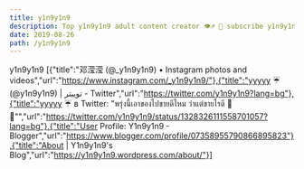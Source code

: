 ```yaml
---
title: y1n9y1n9
description: Top y1n9y1n9 adult content creator 👁♐️ 👑 subscribe y1n9y1n9 to my porn site below IG y1n9y1n9
date: 2019-08-26
path: /y1n9y1n9
---
```


y1n9y1n9
[{"title":"邓滢滢 (@_y1n9y1n9) • Instagram photos and videos","url":"https://www.instagram.com/_y1n9y1n9/"},{"title":"yyyyy ☔️ (@y1n9y1n9) | توییتر - Twitter","url":"https://twitter.com/y1n9y1n9?lang=bg"},{"title":"yyyyy ☔️ в Twitter: \"พรุ่งนี้เอาของไปขายดีไหม ว่าแต่ขายไรดี 🤣🤣\"","url":"https://twitter.com/y1n9y1n9/status/1328326111558701057?lang=bg"},{"title":"User Profile: Y1n9y1n9 - Blogger","url":"https://www.blogger.com/profile/07358955790866895823"},{"title":"About | Y1n9y1n9's Blog","url":"https://y1n9y1n9.wordpress.com/about/"}]

